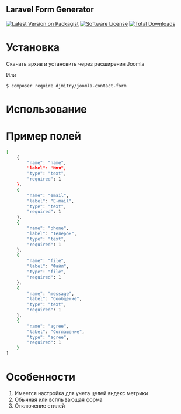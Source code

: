 
## Laravel Form Generator
[![Latest Version on Packagist](https://img.shields.io/packagist/v/djmitry/joomla-contact-form.svg)](https://packagist.org/packages/djmitry/joomla-contact-form)
[![Software License](https://img.shields.io/packagist/l/djmitry/joomla-contact-form.svg)](LICENSE.md)
[![Total Downloads](https://img.shields.io/packagist/dt/djmitry/joomla-contact-form.svg)](https://packagist.org/packages/djmitry/joomla-contact-form)

# Установка
Скачать архив и установить через расширения Joomla

Или
```bash
$ composer require djmitry/joomla-contact-form
```


# Использование


# Пример полей

```bash
[
    {
        "name": "name",
        "label": "Имя",
        "type": "text",
        "required": 1
    },
    {
        "name": "email",
        "label": "E-mail",
        "type": "text",
        "required": 1
    },
    {
        "name": "phone",
        "label": "Телефон",
        "type": "text",
        "required": 1
    },
    {
        "name": "file",
        "label": "Файл",
        "type": "file",
        "required": 1
    },
    {
        "name": "message",
        "label": "Сообщение",
        "type": "text",
        "required": 1
    },
    {
        "name": "agree",
        "label": "Соглашение",
        "type": "agree",
        "required": 1
    }
]
```

# Особенности
1. Имеется настройка для учета целей яндекс метрики
2. Обычная или всплывающая форма
3. Отключение стилей